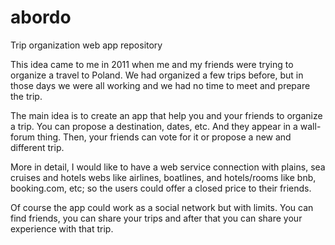 abordo
======

Trip organization web app repository

This idea came to me in 2011 when me and my friends were trying to organize a travel to Poland. We had organized a few trips before, but in those days we were all working and we had no time to meet and prepare the trip.

The main idea is to create an app that help you and your friends to organize a trip.
You can propose a destination, dates, etc. And they appear in a wall-forum thing.
Then, your friends can vote for it or propose a new and different trip.

More in detail, I would like to have a web service connection with plains, sea cruises and hotels webs like airlines, boatlines, and hotels/rooms like bnb, booking.com, etc; so the users could offer a closed price to their friends.

Of course the app could work as a social network but with limits. You can find friends, you can share your trips and after that you can share your experience with that trip.
